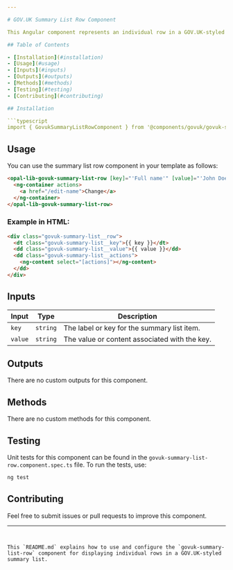 ```yaml
---

# GOV.UK Summary List Row Component

This Angular component represents an individual row in a GOV.UK-styled summary list, displaying a key-value pair along with optional actions.

## Table of Contents

- [Installation](#installation)
- [Usage](#usage)
- [Inputs](#inputs)
- [Outputs](#outputs)
- [Methods](#methods)
- [Testing](#testing)
- [Contributing](#contributing)

## Installation

```typescript
import { GovukSummaryListRowComponent } from '@components/govuk/govuk-summary-list-row/govuk-summary-list-row.component';
```

## Usage

You can use the summary list row component in your template as follows:

```html
<opal-lib-govuk-summary-list-row [key]="'Full name'" [value]="'John Doe'">
  <ng-container actions>
    <a href="/edit-name">Change</a>
  </ng-container>
</opal-lib-govuk-summary-list-row>
```

### Example in HTML:

```html
<div class="govuk-summary-list__row">
  <dt class="govuk-summary-list__key">{{ key }}</dt>
  <dd class="govuk-summary-list__value">{{ value }}</dd>
  <dd class="govuk-summary-list__actions">
    <ng-content select="[actions]"></ng-content>
  </dd>
</div>
```

## Inputs

| Input   | Type     | Description                                   |
| ------- | -------- | --------------------------------------------- |
| `key`   | `string` | The label or key for the summary list item.   |
| `value` | `string` | The value or content associated with the key. |

## Outputs

There are no custom outputs for this component.

## Methods

There are no custom methods for this component.

## Testing

Unit tests for this component can be found in the `govuk-summary-list-row.component.spec.ts` file. To run the tests, use:

```bash
ng test
```

## Contributing

Feel free to submit issues or pull requests to improve this component.

---
```


This `README.md` explains how to use and configure the `govuk-summary-list-row` component for displaying individual rows in a GOV.UK-styled summary list.
